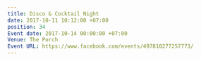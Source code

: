```yaml
---
title: Disco & Cocktail Night
date: 2017-10-11 10:12:00 +07:00
position: 34
Event date: 2017-10-14 00:00:00 +07:00
Venue: The Porch
Event URL: https://www.facebook.com/events/497810277257773/
---
```



